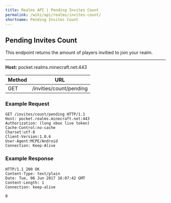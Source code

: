 ```yaml
---
title: Realms API | Pending Invites Count
permalink: /wiki/api/realms/invites-count/
shortname: Pending Invites Count
---
```

## Pending Invites Count
This endpoint returns the amount of players invitied to join your realm.

---

**Host:** pocket.realms.minecraft.net:443

|Method|URL|
|------|---|
|GET|/invities/count/pending|
  
### Example Request

```
GET /invites/count/pending HTTP/1.1
Host: pocket.realms.minecraft.net:443
Authorization: (long xbox live token)
Cache-Control:no-cache
Charset:utf-8
Client-Version:1.0.6
User-Agent:MCPE/Android
Connection: Keep-Alive
```

### Example Response

```
HTTP/1.1 200 OK
Content-Type: text/plain
Date: Tue, 06 Jun 2017 16:07:42 GMT
Content-Length: 1
Connection: keep-alive

0
```
